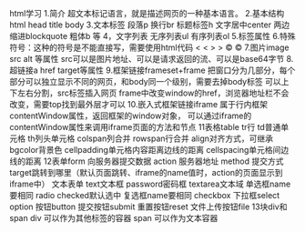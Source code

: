 html学习
    1.简介
        超文本标记语言，就是描述网页的一种基本语言。
    2.基本结构
        html head title body
    3.文本标签
        段落p   换行br 标题标签h 文字居中center 两边缩进blockquote 粗体b 等
    4，文字列表 
        无序列表ul
        有序列表ol
    5.标签属性
    6.特殊符号：这种的符号是不能直接写，需要使用html代码
        <   &lt;
        >   &gt;
        ©   &copy;
    7.图片image
        src alt 等属性
        src可以是图片地址、可以是请求返回的流、可以是base64字节
    8.超链接a
        href target等属性
    9.框架链接frameset+frame
        把窗口分为几部分，每个部分可以独立显示不同的网页，和body同一个级别，需要去掉body标签
        可以上下左右分割，src标签插入网页
        frame中改变window的href，浏览器地址栏不会改变，需要top找到最外层才可以
    10.嵌入式框架链接iframe
        属于行内框架
        contentWindow属性，返回框架的window对象，
        可以通过iframe的contentWindow属性来调用iframe页面的方法和节点
    11表格table
        tr行 td普通单元格 th列头单元格 colspan列合并  rowspan行合并 
        align对齐方式，可继承 bgcolor背景色 cellpadding单元格内容距离边线的距离  cellspacing单元格间边线的距离
    12表单form 向服务器提交数据
        action 服务器地址 method 提交方式 target跳转到哪里（默认页面跳转、iframe的name值时，action的页面显示到iframe中）
        文本表单 text文本框 password密码框 textarea文本域
        单选框name要相同  radio  checked默认选中
        复选框name要相同 checkbox
        下拉框select option
        按钮button 提交按钮submit 重置按钮reset
        文件上传按钮file
    13块div和span 
        div 可以作为其他标签的容器
        span 可以作为文本容器
        
        
        